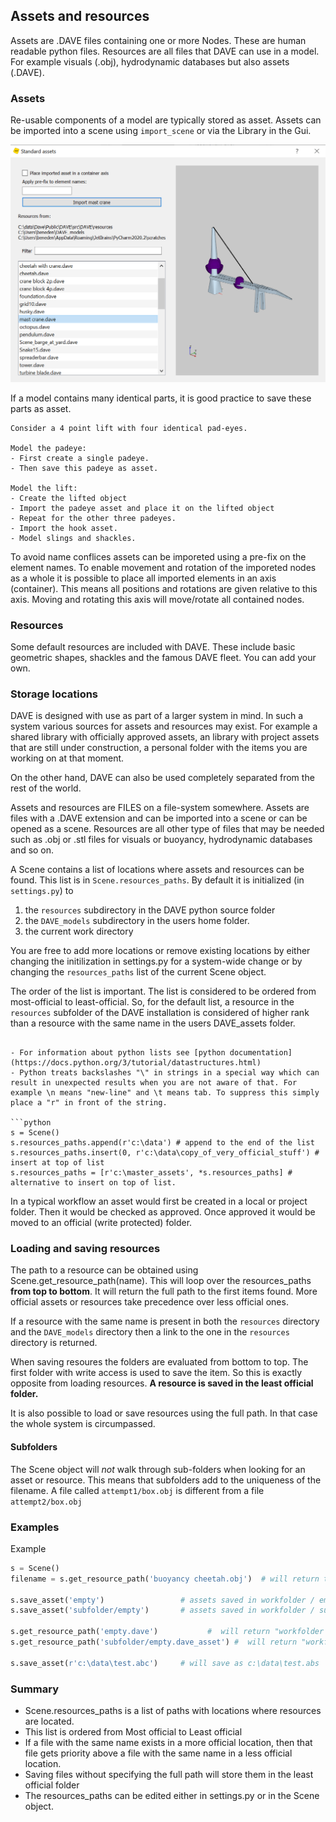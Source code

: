 ## Assets and resources

Assets are .DAVE files containing one or more Nodes. These are human readable python files.
Resources are all files that DAVE can use in a model. For example visuals (.obj), hydrodynamic databases but also assets (.DAVE).

### Assets

Re-usable components of a model are typically stored as asset. Assets can be imported into a scene using `import_scene` or via the Library in the Gui.

![Library](./images/asset_library.png)

If a model contains many identical parts, it is good practice to save these parts as asset. 

```{admonition} Example:
Consider a 4 point lift with four identical pad-eyes.

Model the padeye:
- First create a single padeye.
- Then save this padeye as asset.

Model the lift:
- Create the lifted object
- Import the padeye asset and place it on the lifted object
- Repeat for the other three padeyes.
- Import the hook asset.
- Model slings and shackles.
```

To avoid name conflices assets can be imporeted using a pre-fix on the element names.
To enable movement and rotation of the imporeted nodes as a whole it is possible to place all imported elements in an axis (container). This means all positions and rotations are given relative to this axis. Moving and rotating this axis will move/rotate all contained nodes.

### Resources

Some default resources are included with DAVE. These include basic geometric shapes, shackles and the famous DAVE fleet. You can add your own.


### Storage locations


DAVE is designed with use as part of a larger system in mind. In such a system various sources for assets and resources may exist.
For example a shared library with officially approved assets, an library with project assets that are still under construction, a personal folder with the items you are working on at that moment.

On the other hand, DAVE can also be used completely separated from the rest of the world.

Assets and resources are FILES on a file-system somewhere. Assets are files with a .DAVE extension and can be imported into a scene or can be opened as a scene. Resources are all other type of files that may be needed such as .obj or .stl files for visuals or buoyancy, hydrodynamic databases and so on.

A Scene contains a list of locations where assets and resources can be found. This list is in `Scene.resources_paths`. By default it is initialized (in `settings.py`) to

1. the `resources` subdirectory in the DAVE python source folder
2. the `DAVE_models` subdirectory in the users home folder.
3. the current work directory

You are free to add more locations or remove existing locations by either changing the initilization in settings.py for a system-wide change or by changing the `resources_paths` list of the current Scene object.

The order of the list is important.
The list is considered to be ordered from most-official to least-official. So, for the default list, a resource in the `resources` subfolder of the DAVE installation is considered of higher rank than a resource with the same name in the users DAVE_assets folder.

```{admonition} More info:

- For information about python lists see [python documentation](https://docs.python.org/3/tutorial/datastructures.html)
- Python treats backslashes "\" in strings in a special way which can result in unexpected results when you are not aware of that. For example \n means "new-line" and \t means tab. To suppress this simply place a "r" in front of the string.

```python
s = Scene()
s.resources_paths.append(r'c:\data') # append to the end of the list
s.resources_paths.insert(0, r'c:\data\copy_of_very_official_stuff') # insert at top of list
s.resources_paths = [r'c:\master_assets', *s.resources_paths] # alternative to insert on top of list.
```

In a typical workflow an asset would first be created in a local or project folder. Then it would be checked as approved. Once approved it would be moved to an official (write protected) folder.

### Loading and saving resources

The path to a resource can be obtained using Scene.get_resource_path(name). This will loop over the resources_paths **from top to bottom**. It will return the full path to the first items found. More official assets or resources take precedence over less official ones.

If a resource with the same name is present in both the `resources` directory and the `DAVE_models` directory then a link to the one in the `resources` directory is returned.

When saving resoures the folders are evaluated from bottom to top. The first folder with write access is used to save the item. So this is exactly opposite from loading resources. **A resource is saved in the least official folder.**

It is also possible to load or save resources using the full path. In that case the whole system is circumpassed.

#### Subfolders

The Scene object will *not* walk through sub-folders when looking for an asset or resource. This means that subfolders add to the uniqueness of the filename.
A file called `attempt1/box.obj` is different from a file `attempt2/box.obj`


### Examples

Example 

```python
s = Scene()
filename = s.get_resource_path('buoyancy cheetah.obj')  # will return the official buoyancy cheetah.obj

s.save_asset('empty')                 # assets saved in workfolder / empty.dave
s.save_asset('subfolder/empty')       # assets saved in workfolder / subfolder / empty.dave

s.get_resource_path('empty.dave')           #  will return "workfolder / empty.dave_asset"
s.get_resource_path('subfolder/empty.dave_asset') #  will return "workfolder / subfolder / empty.dave"

s.save_asset(r'c:\data\test.abc')     # will save as c:\data\test.abs
```

### Summary

- Scene.resources_paths is a list of paths with locations where resources are located.
- This list is ordered from Most official to Least official
- If a file with the same name exists in a more official location, then that file gets priority above a file with the same name in a less official location.
- Saving files without specifying the full path will store them in the least official folder
- The resources_paths can be edited either in settings.py or in the Scene object.
